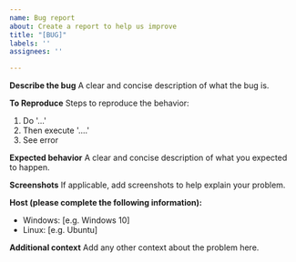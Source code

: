 ```yaml
---
name: Bug report
about: Create a report to help us improve
title: "[BUG]"
labels: ''
assignees: ''

---
```


**Describe the bug**
A clear and concise description of what the bug is.

**To Reproduce**
Steps to reproduce the behavior:
1. Do '...'
2. Then execute '....'
3. See error

**Expected behavior**
A clear and concise description of what you expected to happen.

**Screenshots**
If applicable, add screenshots to help explain your problem.

**Host (please complete the following information):**
 - Windows: [e.g. Windows 10]
 - Linux: [e.g. Ubuntu]

**Additional context**
Add any other context about the problem here.
